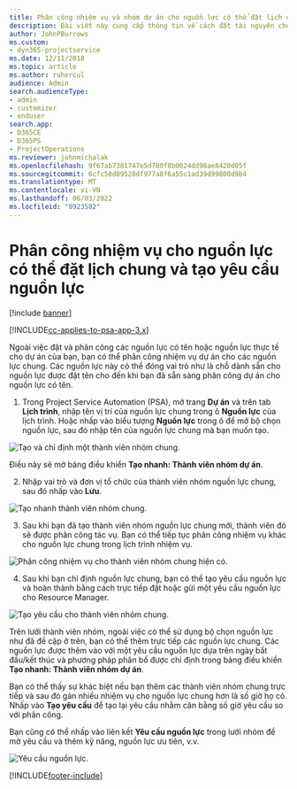 ```yaml
---
title: Phân công nhiệm vụ và nhóm dự án cho nguồn lực có thể đặt lịch chung
description: Bài viết này cung cấp thông tin về cách đặt tài nguyên chung cho các nhiệm vụ và nhóm dự án.
author: JohnPBurrows
ms.custom:
- dyn365-projectservice
ms.date: 12/11/2018
ms.topic: article
ms.author: ruhercul
audience: Admin
search.audienceType:
- admin
- customizer
- enduser
search.app:
- D365CE
- D365PS
- ProjectOperations
ms.reviewer: johnmichalak
ms.openlocfilehash: 9f67ab7381747e5d780f8b0024dd98ae8420d05f
ms.sourcegitcommit: 6cfc50d89528df977a8f6a55c1ad39d99800d9b4
ms.translationtype: MT
ms.contentlocale: vi-VN
ms.lasthandoff: 06/03/2022
ms.locfileid: "8923582"
---
```

# <a name="assign-generic-bookable-resources-to-a-task-and-generate-resource-requirements"></a>Phân công nhiệm vụ cho nguồn lực có thể đặt lịch chung và tạo yêu cầu nguồn lực 

[!include [banner](../includes/psa-now-project-operations.md)]

[!INCLUDE[cc-applies-to-psa-app-3.x](../includes/cc-applies-to-psa-app-3x.md)]

Ngoài việc đặt và phân công các nguồn lực có tên hoặc nguồn lực thực tế cho dự án của bạn, bạn có thể phân công nhiệm vụ dự án cho các nguồn lực chung. Các nguồn lực này có thể đóng vai trò như là chỗ dành sẵn cho nguồn lực được đặt tên cho đến khi bạn đã sẵn sàng phân công dự án cho nguồn lực có tên. 

1. Trong Project Service Automation (PSA), mở trang **Dự án** và trên tab **Lịch trình**, nhập tên vị trí của nguồn lực chung trong ô **Nguồn lực** của lịch trình. Hoặc nhấp vào biểu tượng **Nguồn lực** trong ô để mở bộ chọn nguồn lực, sau đó nhập tên của nguồn lực chung mà bạn muốn tạo.

![Tạo và chỉ định một thành viên nhóm chung.](media/RM-how-to-9.png)

Điều này sẽ mở bảng điều khiển **Tạo nhanh: Thành viên nhóm dự án**. 

2. Nhập vai trò và đơn vị tổ chức của thành viên nhóm nguồn lực chung, sau đó nhấp vào **Lưu**.

![Tạo nhanh thành viên nhóm chung.](media/RM-how-to-10.png)

3. Sau khi bạn đã tạo thành viên nhóm nguồn lực chung mới, thành viên đó sẽ được phân công tác vụ. Bạn có thể tiếp tục phân công nhiệm vụ khác cho nguồn lực chung trong lịch trình nhiệm vụ.

![Phân công nhiệm vụ cho thành viên nhóm chung hiện có.](media/RM-how-to-11.png)

4. Sau khi bạn chỉ định nguồn lực chung, bạn có thể tạo yêu cầu nguồn lực và hoàn thành bằng cách trực tiếp đặt hoặc gửi một yêu cầu nguồn lực cho Resource Manager.

![Tạo yêu cầu cho thành viên nhóm chung.](media/RM-how-to-12.png)

Trên lưới thành viên nhóm, ngoài việc có thể sử dụng bộ chọn nguồn lực như đã đề cập ở trên, bạn có thể thêm trực tiếp các nguồn lực chung. Các nguồn lực được thêm vào với một yêu cầu nguồn lực dựa trên ngày bắt đầu/kết thúc và phương pháp phân bổ được chỉ định trong bảng điều khiển **Tạo nhanh: Thành viên nhóm dự án**.

Bạn có thể thấy sự khác biệt nếu bạn thêm các thành viên nhóm chung trực tiếp và sau đó gán nhiều nhiệm vụ cho nguồn lực chung hơn là số giờ họ có. Nhấp vào **Tạo yêu cầu** để tạo lại yêu cầu nhằm cân bằng số giờ yêu cầu so với phân công.

Bạn cũng có thể nhấp vào liên kết **Yêu cầu nguồn lực** trong lưới nhóm để mở yêu cầu và thêm kỹ năng, nguồn lực ưu tiên, v.v.

![Yêu cầu nguồn lực.](media/RM-how-to-13.png)



[!INCLUDE[footer-include](../includes/footer-banner.md)]
